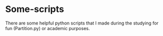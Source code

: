 # Some-scripts

There are some helpful python scripts that I made during the studying for fun (Partition.py) or academic purposes.
